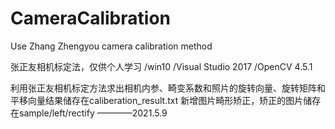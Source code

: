 # CameraCalibration
Use Zhang Zhengyou camera calibration method

张正友相机标定法，仅供个人学习
/win10
/Visual Studio 2017
/OpenCV 4.5.1

利用张正友相机标定方法求出相机内参、畸变系数和照片的旋转向量、旋转矩阵和平移向量结果储存在caliberation_result.txt
新增图片畸形矫正，矫正的图片储存在sample/left/rectify ————2021.5.9
